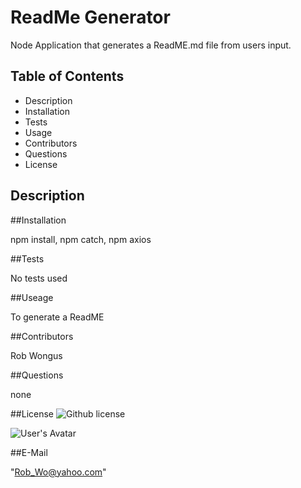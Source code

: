 
# ReadMe Generator
Node Application that generates a ReadME.md file from users input. 

## Table of Contents

* Description
* Installation
* Tests
* Usage
* Contributors
* Questions
* License

## Description


##Installation

npm install, npm catch, npm axios

##Tests

No tests used

##Useage

To generate a ReadME

##Contributors

Rob Wongus

##Questions

none

##License
![Github license](https://img.shields.io/github/license/RobWongus/NodeHomework)

![User's Avatar](${response.avatarURL})

##E-Mail

"Rob_Wo@yahoo.com"

